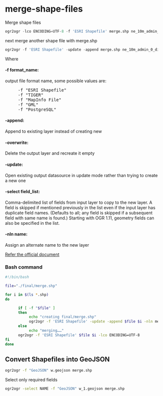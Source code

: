 # merge-shape-files
Merge shape files

```python
ogr2ogr -lco ENCODING=UTF-8 -f 'ESRI Shapefile' merge.shp ne_10m_admin_0_countries.shp
```

next merge another shape file with merge.shp

```python
ogr2ogr -f 'ESRI Shapefile' -update -append merge.shp ne_10m_admin_0_disputed_areas.shp -nln merge
```
Where
#### -f format_name:

output file format name, some possible values are:
<pre>
     -f "ESRI Shapefile"
     -f "TIGER"
     -f "MapInfo File"
     -f "GML"
     -f "PostgreSQL"
</pre> 

#### -append:

Append to existing layer instead of creating new

#### -overwrite:

Delete the output layer and recreate it empty

#### -update:

Open existing output datasource in update mode rather than trying to create a new one

#### -select field_list:

Comma-delimited list of fields from input layer to copy to the new layer. A field is skipped if mentioned previously in the list even if the input layer has duplicate field names. (Defaults to all; any field is skipped if a subsequent field with same name is found.) Starting with OGR 1.11, geometry fields can also be specified in the list.

#### -nln name:
Assign an alternate name to the new layer

[Refer the official document](http://www.gdal.org/ogr2ogr.html)


### Bash command


```bash
#!/bin/bash

file="./final/merge.shp"

for i in $(ls *.shp)
do

      if [ -f "$file" ]
      then
           echo "creating final/merge.shp" 
           ogr2ogr -f 'ESRI Shapefile' -update -append $file $i -nln merge
      else
           echo "merging……"
      ogr2ogr -f 'ESRI Shapefile' $file $i -lco ENCODING=UTF-8
fi
done
```
## Convert Shapefiles into GeoJSON

```bash
ogr2ogr -f "GeoJSON" w.geojson merge.shp
```
Select only required fields

```bash
ogr2ogr -select NAME -f "GeoJSON" w_1.geojson merge.shp
```
